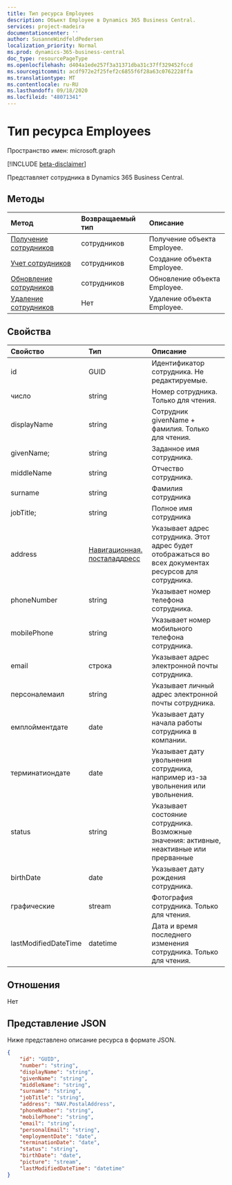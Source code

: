 ```yaml
---
title: Тип ресурса Employees
description: Объект Employee в Dynamics 365 Business Central.
services: project-madeira
documentationcenter: ''
author: SusanneWindfeldPedersen
localization_priority: Normal
ms.prod: dynamics-365-business-central
doc_type: resourcePageType
ms.openlocfilehash: d404a1ede257f3a31371dba31c37ff329452fccd
ms.sourcegitcommit: acdf972e2f25fef2c6855f6f28a63c0762228ffa
ms.translationtype: MT
ms.contentlocale: ru-RU
ms.lasthandoff: 09/18/2020
ms.locfileid: "48071341"
---
```

# <a name="employees-resource-type"></a>Тип ресурса Employees

Пространство имен: microsoft.graph

[!INCLUDE [beta-disclaimer](../../includes/beta-disclaimer.md)]

Представляет сотрудника в Dynamics 365 Business Central.

## <a name="methods"></a>Методы

| Метод                                              | Возвращаемый тип|Описание               |
|:----------------------------------------------------|:-----------|:-------------------------|
|[Получение сотрудников](../api/dynamics-employee-get.md)      |сотрудников  |Получение объекта Employee.   |
|[Учет сотрудников](../api/dynamics-create-employee.md)  |сотрудников  |Создание объекта Employee.|
|[Обновление сотрудников](../api/dynamics-employee-update.md) |сотрудников  |Обновление объекта Employee.|
|[Удаление сотрудников](../api/dynamics-employee-delete.md)|Нет       |Удаление объекта Employee.|

## <a name="properties"></a>Свойства
| Свойство           | Тип   |Описание                                            |
|:-------------------|:-------|:------------------------------------------------------|
|id                  |GUID    |Идентификатор сотрудника. Не редактируемые.                         |
|число              |string  |Номер сотрудника. Только для чтения.                        |
|displayName         |string  |Сотрудник givenName + фамилия. Только для чтения.           |
|givenName;           |string  |Заданное имя сотрудника.                        |
|middleName          |string  |Отчество сотрудника.                       |
|surname             |string  |Фамилия сотрудника                            |
|jobTitle;            |string  |Полное имя сотрудника                          |
|address             |[Навигационная. посталаддресс](../resources/dynamics-complextypes.md)|Указывает адрес сотрудника. Этот адрес будет отображаться во всех документах ресурсов для сотрудника.|
|phoneNumber         |string  |Указывает номер телефона сотрудника.             |
|mobilePhone         |string  |Указывает номер мобильного телефона сотрудника.      |
|email               |строка  |Указывает адрес электронной почты сотрудника.                |
|персоналемаил       |string  |Указывает личный адрес электронной почты сотрудника.       |
|емплойментдате      |date    |Указывает дату начала работы сотрудника в компании.|
|терминатиондате     |date    |Указывает дату увольнения сотрудника, например из-за увольнения или увольнения.|
|status              |string  |Указывает состояние сотрудника. Возможные значения: активные, неактивные или прерванные|
|birthDate           |date    |Указывает дату рождения сотрудника.                |
|графические             |stream  |Фотография сотрудника. Только для чтения.                       |
|lastModifiedDateTime|datetime|Дата и время последнего изменения сотрудника. Только для чтения.|  


## <a name="relationships"></a>Отношения
Нет

## <a name="json-representation"></a>Представление JSON

Ниже представлено описание ресурса в формате JSON.


```json
{
    "id": "GUID",
    "number": "string",
    "displayName": "string",
    "givenName": "string",
    "middleName": "string",
    "surname": "string",
    "jobTitle": "string",
    "address": "NAV.PostalAddress",
    "phoneNumber": "string",
    "mobilePhone": "string",
    "email": "string",
    "personalEmail": "string",
    "employmentDate": "date",
    "terminationDate": "date",
    "status": "string",
    "birthDate": "date",
    "picture": "stream",
    "lastModifiedDateTime": "datetime"
}

```



